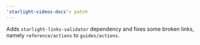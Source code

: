 ```yaml
---
'starlight-videos-docs': patch
---
```


Adds `starlight-links-validator` dependency and fixes some broken links, namely `reference/actions` to `guides/actions`.
